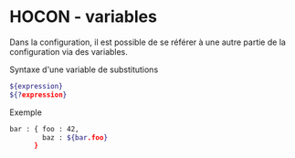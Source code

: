 # HOCON - variables

Dans la configuration, il est possible de se référer à une autre partie de la configuration via des variables.

Syntaxe d'une variable de substitutions

```bash
${expression}
${?expression}
```
Exemple

```bash
bar : { foo : 42,
        baz : ${bar.foo}
      }
```
